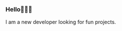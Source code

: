 ### Hello👋🏼🥸
I am a new developer looking for fun projects.
<!--
Will add more to this description (mebe) soon 
Also, here's this cool profile statistics thing I got from Hummel009:
https://github.com/vn7n24fzkq/github-profile-summary-cards/wiki/Tutorial

-->
